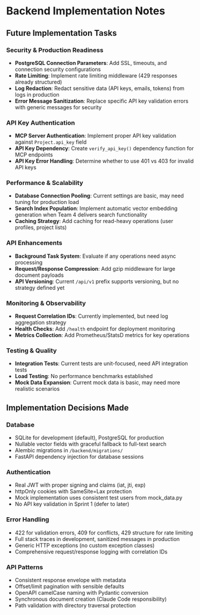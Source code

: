 # Backend Implementation Notes

## Future Implementation Tasks

### Security & Production Readiness
- **PostgreSQL Connection Parameters**: Add SSL, timeouts, and connection security configurations
- **Rate Limiting**: Implement rate limiting middleware (429 responses already structured)
- **Log Redaction**: Redact sensitive data (API keys, emails, tokens) from logs in production
- **Error Message Sanitization**: Replace specific API key validation errors with generic messages for security

### API Key Authentication
- **MCP Server Authentication**: Implement proper API key validation against `Project.api_key` field
- **API Key Dependency**: Create `verify_api_key()` dependency function for MCP endpoints
- **API Key Error Handling**: Determine whether to use 401 vs 403 for invalid API keys

### Performance & Scalability
- **Database Connection Pooling**: Current settings are basic, may need tuning for production load
- **Search Index Population**: Implement automatic vector embedding generation when Team 4 delivers search functionality
- **Caching Strategy**: Add caching for read-heavy operations (user profiles, project lists)

### API Enhancements
- **Background Task System**: Evaluate if any operations need async processing
- **Request/Response Compression**: Add gzip middleware for large document payloads
- **API Versioning**: Current `/api/v1` prefix supports versioning, but no strategy defined yet

### Monitoring & Observability
- **Request Correlation IDs**: Currently implemented, but need log aggregation strategy
- **Health Checks**: Add `/health` endpoint for deployment monitoring
- **Metrics Collection**: Add Prometheus/StatsD metrics for key operations

### Testing & Quality
- **Integration Tests**: Current tests are unit-focused, need API integration tests
- **Load Testing**: No performance benchmarks established
- **Mock Data Expansion**: Current mock data is basic, may need more realistic scenarios

## Implementation Decisions Made

### Database
- SQLite for development (default), PostgreSQL for production
- Nullable vector fields with graceful fallback to full-text search
- Alembic migrations in `/backend/migrations/`
- FastAPI dependency injection for database sessions

### Authentication
- Real JWT with proper signing and claims (iat, jti, exp)
- httpOnly cookies with SameSite=Lax protection
- Mock implementation uses consistent test users from mock_data.py
- No API key validation in Sprint 1 (defer to later)

### Error Handling
- 422 for validation errors, 409 for conflicts, 429 structure for rate limiting
- Full stack traces in development, sanitized messages in production
- Generic HTTP exceptions (no custom exception classes)
- Comprehensive request/response logging with correlation IDs

### API Patterns
- Consistent response envelope with metadata
- Offset/limit pagination with sensible defaults
- OpenAPI camelCase naming with Pydantic conversion
- Synchronous document creation (Claude Code responsibility)
- Path validation with directory traversal protection